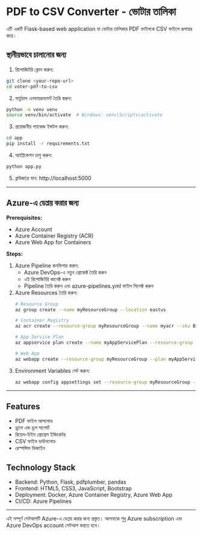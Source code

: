 # PDF to CSV Converter - ভোটার তালিকা

এটি একটি Flask-based web application যা ভোটার তালিকার PDF ফাইলকে CSV ফাইলে রূপান্তর করে।

## স্থানীয়ভাবে চালানোর জন্য

1. রিপোজিটরি ক্লোন করুন:
```bash
git clone <your-repo-url>
cd voter-pdf-to-csv
```

2. ভার্চুয়াল এনভায়রনমেন্ট তৈরি করুন:
```bash
python -m venv venv
source venv/bin/activate  # Windows: venv\Scripts\activate
```

3. প্রয়োজনীয় প্যাকেজ ইন্সটল করুন:
```bash
cd app
pip install -r requirements.txt
```

4. অ্যাপ্লিকেশন চালু করুন:
```bash
python app.py
```

5. ব্রাউজারে যান: http://localhost:5000

---

## Azure-এ ডেপ্লয় করার জন্য

**Prerequisites:**
- Azure Account
- Azure Container Registry (ACR)
- Azure Web App for Containers

**Steps:**

1. Azure Pipeline কনফিগার করুন:
   - Azure DevOps-এ নতুন প্রোজেক্ট তৈরি করুন
   - এই রিপোজিটরি কানেক্ট করুন
   - Pipeline তৈরি করুন এবং azure-pipelines.yml ফাইল সিলেক্ট করুন
2. Azure Resources তৈরি করুন:
   ```bash
   # Resource Group
   az group create --name myResourceGroup --location eastus
   
   # Container Registry
   az acr create --resource-group myResourceGroup --name myacr --sku Basic
   
   # App Service Plan
   az appservice plan create --name myAppServicePlan --resource-group myResourceGroup --sku B1 --is-linux
   
   # Web App
   az webapp create --resource-group myResourceGroup --plan myAppServicePlan --name voter-pdf-converter --deployment-container-image-name myacr.azurecr.io/voter-pdf-to-csv:latest
   ```
3. Environment Variables সেট করুন:
   ```bash
   az webapp config appsettings set --resource-group myResourceGroup --name voter-pdf-converter --settings WEBSITES_PORT=5000
   ```

---

## Features

- PDF ফাইল আপলোড
- ড্র্যাগ এন্ড ড্রপ সাপোর্ট
- রিয়েল-টাইম প্রোগ্রেস ইন্ডিকেটর
- CSV ফাইল ডাউনলোড
- রেস্পন্সিভ ডিজাইন

## Technology Stack

- Backend: Python, Flask, pdfplumber, pandas
- Frontend: HTML5, CSS3, JavaScript, Bootstrap
- Deployment: Docker, Azure Container Registry, Azure Web App
- CI/CD: Azure Pipelines

---

এই সম্পূর্ণ সেটআপটি Azure-এ ডেপ্লয় করার জন্য প্রস্তুত। আপনাকে শুধু Azure subscription এবং Azure DevOps account সেটআপ করতে হবে।

